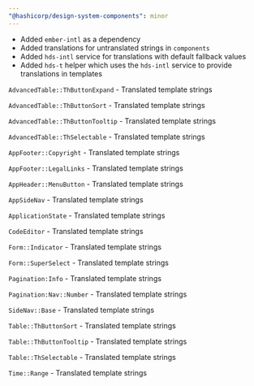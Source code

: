 ```yaml
---
"@hashicorp/design-system-components": minor
---
```


- Added `ember-intl` as a dependency
- Added translations for untranslated strings in `components`
- Added `hds-intl` service for translations with default fallback values
- Added `hds-t` helper which uses the `hds-intl` service to provide translations in templates

`AdvancedTable::ThButtonExpand` - Translated template strings

`AdvancedTable::ThButtonSort` - Translated template strings

`AdvancedTable::ThButtonTooltip` - Translated template strings

`AdvancedTable::ThSelectable` - Translated template strings

`AppFooter::Copyright` - Translated template strings

`AppFooter::LegalLinks` - Translated template strings

`AppHeader::MenuButton` - Translated template strings

`AppSideNav` - Translated template strings

`ApplicationState` - Translated template strings

`CodeEditor` - Translated template strings

`Form::Indicator` - Translated template strings

`Form::SuperSelect` - Translated template strings

`Pagination:Info` - Translated template strings

`Pagination:Nav::Number` - Translated template strings

`SideNav::Base` - Translated template strings

`Table::ThButtonSort` - Translated template strings

`Table::ThButtonTooltip` - Translated template strings

`Table::ThSelectable` - Translated template strings

`Time::Range` - Translated template strings
